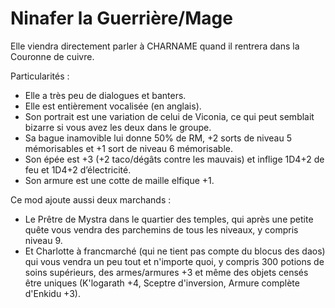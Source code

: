 # Ninafer la Guerrière/Mage

Elle viendra directement parler à CHARNAME quand il rentrera dans la Couronne de cuivre.

Particularités :

- Elle a très peu de dialogues et banters.
- Elle est entièrement vocalisée (en anglais).
- Son portrait est une variation de celui de Viconia, ce qui peut semblait bizarre si vous avez les deux dans le groupe.
- Sa bague inamovible lui donne 50% de RM, +2 sorts de niveau 5 mémorisables et +1 sort de niveau 6 mémorisable.
- Son épée est +3 (+2 taco/dégâts contre les mauvais) et inflige 1D4+2 de feu et 1D4+2 d’électricité.
- Son armure est une cotte de maille elfique +1.
  
Ce mod ajoute aussi deux marchands :
+ Le Prêtre de Mystra dans le quartier des temples, qui après une petite quête vous vendra des parchemins de tous les niveaux, y compris niveau 9.
+ Et Charlotte à francmarché (qui ne tient pas compte du blocus des daos) qui vous vendra un peu tout et n'importe quoi, y compris 300 potions de soins supérieurs, des armes/armures +3 et même des objets censés être uniques (K'logarath +4, Sceptre d'inversion, Armure complète d'Enkidu +3).
